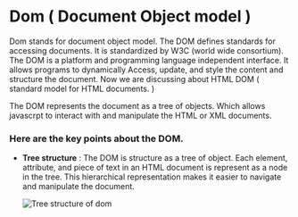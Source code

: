 # Dom ( Document Object model )

Dom stands for document object model. The DOM defines standards for accessing documents. It is standardized by W3C (world wide consortium). The DOM is a platform and programming language independent interface. It allows programs to dynamically Access, update, and style the content and structure the document. Now we are discussing about HTML DOM ( standard model for HTML documents. )

The DOM represents the document as a tree of objects. Which allows javascrpt to interact with and manipulate the HTML or XML documents.

### Here are the key points about the DOM.

- **Tree structure** : The DOM is structure as a tree of object. Each element, attribute, and piece of text in an HTML document is represent as a node in the tree. This hierarchical representation makes it easier to navigate and manipulate the document.


    ![Tree structure of dom](https://miro.medium.com/v2/resize:fit:1200/1*CcxghvAHaaaI-tOPkqP-og.png)
